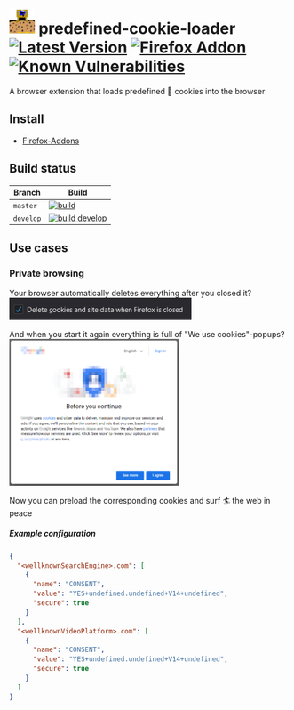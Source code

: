 # <img src="src/icons/icon96.png" width=46 /> predefined-cookie-loader [![Latest Version](https://img.shields.io/github/v/release/litetex/predefined-cookie-loader?style=flat-square&color=9e7549)](https://github.com/litetex/predefined-cookie-loader/releases) [![Firefox Addon](https://img.shields.io/badge/firefox-addon-ff4c37.svg?logo=firefox-browser&labelColor=5936b0)](https://addons.mozilla.org/en-US/firefox/addon/predefined-cookie-loader/) [![Known Vulnerabilities](https://snyk.io/test/github/litetex/predefined-cookie-loader/badge.svg?targetFile=src/package.json)](https://snyk.io/test/github/litetex/predefined-cookie-loader?targetFile=src/package.json)

A browser extension that loads predefined 🍪 cookies into the browser 

## Install
* [Firefox-Addons](https://addons.mozilla.org/en-US/firefox/addon/predefined-cookie-loader/)

## Build status
| Branch | Build |
| --- | --- |
| ``master`` | [![build](https://img.shields.io/github/workflow/status/litetex/predefined-cookie-loader/Master%20CI)](https://github.com/litetex/predefined-cookie-loader/actions?query=workflow%3A%22Master+CI%22) |
| ``develop`` | [![build develop](https://img.shields.io/github/workflow/status/litetex/predefined-cookie-loader/Develop%20CI/develop)](https://github.com/litetex/predefined-cookie-loader/actions?query=workflow%3A%22Develop+CI%22) |

## Use cases
### Private browsing
Your browser automatically deletes everything after you closed it? <br/>
<img src="assets/DeleteBrowsingDataOnClose.png" height=40></img>

And when you start it again everything is full of "We use cookies"-popups?<br/>
<img src="assets/CookiePopupExample.png" height=264></img>

Now you can preload the corresponding cookies and surf 🏄‍ the web in peace
##### Example configuration
```JSON
{
  "<wellknownSearchEngine>.com": [
    {
      "name": "CONSENT",
      "value": "YES+undefined.undefined+V14+undefined",
      "secure": true
    }
  ],
  "<wellknownVideoPlatform>.com": [
    {
      "name": "CONSENT",
      "value": "YES+undefined.undefined+V14+undefined",
      "secure": true
    }
  ]
}
```
